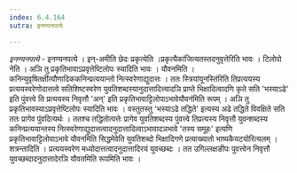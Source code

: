 ```yaml
---
index: 6.4.164
sutra: इनण्यनपत्ये

---
```

_इनण्यनपत्ये_ - इनण्यनपत्ये । इन्-अमीति छेदः प्रकृत्येति ।प्रकृत्यैका॑जित्यतस्तदनुवृत्तेरिति भावः । टिलोपो नेति । अञि तु प्रकृतिभावाऽप्रवृत्तेष्टिलोपः स्यादिति भावः । यौवनमिति ।कनिन्युवृषितक्षी॑त्यौणादिककनिन्प्रत्ययान्तो नित्स्वरेणाद्युदात्तः । ततः स्त्रियांयूनस्ति॑रिति तिप्रत्ययस्य प्रत्ययस्वरेणोदात्तत्वे सतिशिष्टस्वरेण युवतिशब्दस्यानुदात्तादित्त्वादञि प्राप्ते भिक्षादित्वादणि कृते सति 'भस्याऽढे' इति पुंवत्त्वे ति प्रत्ययस्य निवृत्तौ 'अन्' इति प्रकृतिभावाट्टिलोपाऽभावेयौवन॑मिति रूपम् । अञि तु प्रकृतिभावस्याऽप्रवृत्तेष्टिलोपः स्यादिति भावः । वस्तुतस्तु 'भस्याऽढे तद्धिते' इत्यस्य अढे तद्धिते विवक्षिते सति ततः प्रागेव पुंवदित्यर्थः । ततश्च तद्धितोत्पत्तेः प्रागेव युवतिशब्दस्य पुंवत्त्वे तिप्रत्यस्य निवृत्तौ युवन्शब्दस्य कनिन्प्रत्ययान्तस्य नित्स्वरेणाद्युदात्तत्वादनुदात्तादित्वाऽभावादञभावे 'तस्य समूहः' इत्यणि प्रकृतिभावाट्टिलोपाऽभावे यौवनमिति सिद्धमेवेति युवतिशब्दो भिक्षादिगणे प्रत्याख्यातो भाष्यकैयटयोरित्यलम् । शत्रन्तादिति । प्रत्ययस्वरेण मध्योदात्तत्वादनुदात्तादिरयं युवच्छब्दः । तत उगिल्लक्षङीपः पुवत्त्वेन निवृत्तौ युवच्छब्दादनुदात्तादेरञि यौवतमिति रूपमिति भावः । 